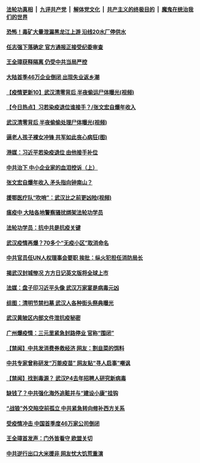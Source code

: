 

####  [法轮功真相](../../../../basic/blob/master/README.md?t=04080201) &nbsp;|&nbsp; [九评共产党](../../../../9ping.md/blob/master/README.md?t=04080201) &nbsp;|&nbsp; [解体党文化](../../../../jtdwh.md/blob/master/README.md?t=04080201)  &nbsp;|&nbsp; [共产主义的终极目的](../../../../gczydzjmd.md/blob/master/README.md?t=04080201) &nbsp;|&nbsp; [魔鬼在统治我们的世界](../../../../mgztzwmdsj.md/blob/master/README.md?t=04080201) 

#### [恐怖！毒矿大量泄漏黑龙江上游 沿线20水厂停供水](../pages/prog204/a102817895.md?t=04080201) 

#### [任志强下落确定 官方通报正接受纪委审查](../pages/prog204/a102817901.md?t=04080201) 

#### [王全璋获释隔离 仍受中共当局严控](../pages/prog204/a102817777.md?t=04080201) 

#### [大陆首季46万企业倒闭 出现失业返乡潮](../pages/prog204/a102817775.md?t=04080201) 

#### [【疫情更新10】武汉清零背后 半夜偷运尸体曝光(视频)](../pages/prog204/a102816630.md?t=04080201) 

#### [【今日热点】习若染疫退位谁接手？/张文宏自爆年收入](../pages/prog204/a102817676.md?t=04080201) 

#### [武汉清零背后 半夜偷偷处理尸体曝光(视频)](../pages/prog204/a102817730.md?t=04080201) 

#### [逼老人孩子裸女冲锋 共军如此丧心病狂(图)](../pages/prog204/a102817729.md?t=04080201) 

#### [港媒：习近平若染疫退位 由他接手补位](../pages/prog204/a102817660.md?t=04080201) 

#### [中共治下 中小企业家的血泪控诉（上）](../pages/prog204/a102817631.md?t=04080201) 

#### [张文宏自爆年收入 矛头指向钟南山？](../pages/prog204/a102817638.md?t=04080201) 

#### [援鄂医疗队“吹哨”：武汉比之前更凶险(视频)](../pages/prog204/a102817615.md?t=04080201) 

#### [瘟疫中 大陆各地警察骚扰绑架法轮功学员](../pages/prog204/a102817635.md?t=04080201) 

#### [法轮功学员：抗中共是抗疫关键](../pages/prog204/a102817595.md?t=04080201) 

#### [武汉疫情再爆？70多个“无疫小区”取消命名](../pages/prog204/a102817582.md?t=04080201) 

#### [中共官员任UN人权理事会要职 挨批：纵火犯担任消防局长](../pages/prog204/a102817508.md?t=04080201) 

#### [揭武汉封城惨况 方方日记英文版将全球上市](../pages/prog204/a102817498.md?t=04080201) 

#### [法媒：盘子印习近平头像 武汉万家宴是病毒元凶](../pages/prog204/a102817479.md?t=04080201) 

#### [组图：清明节禁扫墓 武汉人各种街头祭典曝光](../pages/prog204/a102817445.md?t=04080201) 

#### [武汉黄陂区内部文件泄抗疫秘密](../pages/prog204/a102817436.md?t=04080201) 

#### [广州爆疫情：三元里紧急封路停业 官称“围闭”](../pages/prog204/a102817207.md?t=04080201) 


#### [【禁闻】中共发消费券救经济 网友：割韭菜的饵料](../pages/prog204/a102817391.md?t=04080201) 

#### [中共专家曾称研发“万能疫苗” 网友贴“寻人启事”嘲讽](../pages/prog204/a102817314.md?t=04080201) 

#### [【禁闻】找到毒源？ 武汉P4去年招聘人研究新病毒](../pages/prog204/a102817346.md?t=04080201) 

#### [缺钱了？中共强化海外追赃并与“建设小康”挂钩](../pages/prog204/a102817279.md?t=04080201) 

#### [“战狼”外交陷空前孤立 中共紧急转向修补西方关系](../pages/prog204/a102817228.md?t=04080201) 

#### [受疫情冲击 中国首季度46万家公司倒闭](../pages/prog204/a102817167.md?t=04080201) 

#### [王全璋首发声：门外皆看守 欧盟关切](../pages/prog204/a102817112.md?t=04080201) 

#### [中共逆行出口大米援非 网友忧大饥荒重演](../pages/prog204/a102817081.md?t=04080201) 

